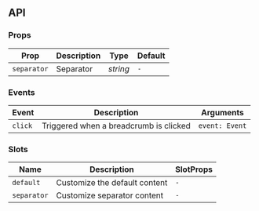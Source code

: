 ## API

### Props

| Prop       | Description            | Type               | Default |
| ----------- | -------------- | ----------------------------- |-----|
| `separator` | Separator | _string_ | `-` |

### Events

| Event    | Description   | Arguments                 |
| ------- |-----------------------------------------| ---------------------- |
| `click` | Triggered when a breadcrumb is clicked | `event: Event` |

### Slots

| Name | Description | SlotProps |
| ----------- |------------------------------| ---- |
| `default` | Customize the default content | `-` |
| `separator` | Customize separator content  | `-` |